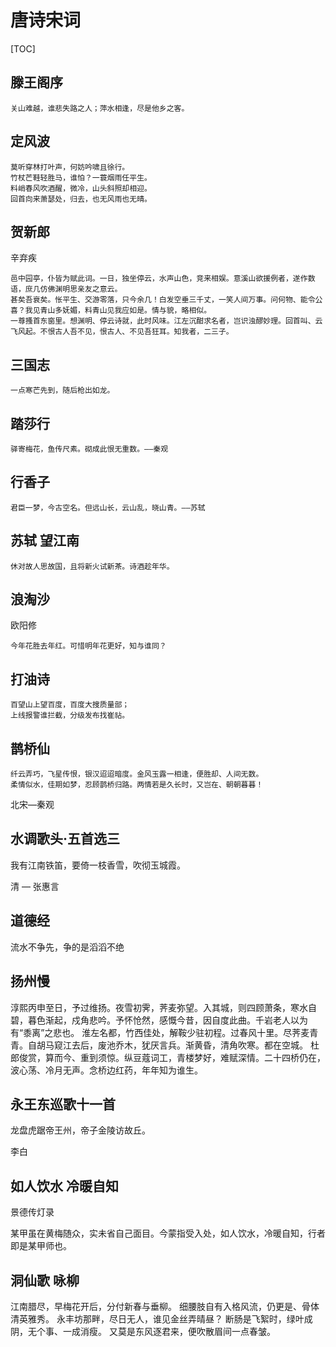 # 唐诗宋词

\[TOC\]

## 滕王阁序

```text
关山难越，谁悲失路之人；萍水相逢，尽是他乡之客。
```

## 定风波

```text
莫听穿林打叶声，何妨吟啸且徐行。
竹杖芒鞋轻胜马，谁怕？一蓑烟雨任平生。
料峭春风吹酒醒，微冷，山头斜照却相迎。
回首向来萧瑟处，归去，也无风雨也无晴。
```

## 贺新郎

辛弃疾

```text
邑中园亭，仆皆为赋此词。一日，独坐停云，水声山色，竞来相娱。意溪山欲援例者，遂作数语，庶几仿佛渊明思亲友之意云。
甚矣吾衰矣。怅平生、交游零落，只今余几！白发空垂三千丈，一笑人间万事。问何物、能令公喜？我见青山多妩媚，料青山见我应如是。情与貌，略相似。
一尊搔首东窗里。想渊明、停云诗就，此时风味。江左沉酣求名者，岂识浊醪妙理。回首叫、云飞风起。不恨古人吾不见，恨古人、不见吾狂耳。知我者，二三子。
```

## 三国志

```text
一点寒芒先到，随后枪出如龙。
```

## 踏莎行

```text
驿寄梅花，鱼传尺素。砌成此恨无重数。——秦观
```

## 行香子

```text
君臣一梦，今古空名。但远山长，云山乱，晓山青。——苏轼
```

## 苏轼 望江南

```text
休对故人思故国，且将新火试新茶。诗酒趁年华。
```

## 浪淘沙

欧阳修

```text
今年花胜去年红。可惜明年花更好，知与谁同？
```

## 打油诗

```text
百望山上望百度，百度大搜质量部；
上线报警谁拦截，分级发布找崔祜。
```

## 鹊桥仙

```
纤云弄巧，飞星传恨，银汉迢迢暗度。金风玉露一相逢，便胜却、人间无数。
柔情似水，佳期如梦，忍顾鹊桥归路。两情若是久长时，又岂在、朝朝暮暮！
```

北宋—秦观

## 水调歌头·五首选三

我有江南铁笛，要倚一枝香雪，吹彻玉城霞。

清 — 张惠言

## 道德经

流水不争先，争的是滔滔不绝

## 扬州慢

淳熙丙申至日，予过维扬。夜雪初霁，荠麦弥望。入其城，则四顾萧条，寒水自碧，暮色渐起，戍角悲吟。予怀怆然，感慨今昔，因自度此曲。千岩老人以为有“黍离”之悲也。
淮左名都，竹西佳处，解鞍少驻初程。过春风十里。尽荠麦青青。自胡马窥江去后，废池乔木，犹厌言兵。渐黄昏，清角吹寒。都在空城。
杜郎俊赏，算而今、重到须惊。纵豆蔻词工，青楼梦好，难赋深情。二十四桥仍在，波心荡、冷月无声。念桥边红药，年年知为谁生。

## 永王东巡歌十一首

龙盘虎踞帝王州，帝子金陵访故丘。

李白

## 如人饮水 冷暖自知

景德传灯录

某甲虽在黄梅随众，实未省自己面目。今蒙指受入处，如人饮水，冷暖自知，行者即是某甲师也。

##  洞仙歌 咏柳

江南腊尽，早梅花开后，分付新春与垂柳。
细腰肢自有入格风流，仍更是、骨体清英雅秀。
永丰坊那畔，尽日无人，谁见金丝弄晴昼？
断肠是飞絮时，绿叶成阴，无个事、一成消瘦。
又莫是东风逐君来，便吹散眉间一点春皱。